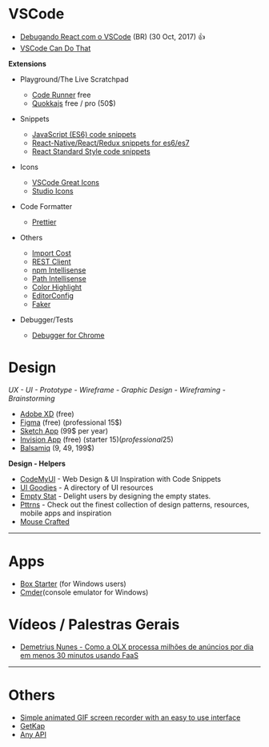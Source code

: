 # VSCode

- [Debugando React com o VSCode](https://medium.com/code-prestige/debugando-react-com-o-vscode-efffc6f08233) (BR) (30 Oct, 2017) :thumbsup:
- [VSCode Can Do That](https://vscodecandothat.com/)

**Extensions**

- Playground/The Live Scratchpad
    - [Code Runner](https://marketplace.visualstudio.com/items?itemName=formulahendry.code-runner) free
    - [Quokkajs](https://quokkajs.com/) free / pro (50$)

- Snippets
    - [JavaScript (ES6) code snippets](https://marketplace.visualstudio.com/items?itemName=xabikos.JavaScriptSnippets)
    - [React-Native/React/Redux snippets for es6/es7](https://marketplace.visualstudio.com/items?itemName=EQuimper.react-native-react-redux)
    - [React Standard Style code snippets](https://marketplace.visualstudio.com/items?itemName=TimonVS.ReactSnippetsStandard)

- Icons
    - [VSCode Great Icons](https://marketplace.visualstudio.com/items?itemName=emmanuelbeziat.vscode-great-icons)
    - [Studio Icons](https://marketplace.visualstudio.com/items?itemName=jtlowe.vscode-icon-theme)

- Code Formatter
    - [Prettier](https://github.com/prettier/prettier-vscode)

- Others
    - [Import Cost](https://marketplace.visualstudio.com/items?itemName=wix.vscode-import-cost)
    - [REST Client](https://marketplace.visualstudio.com/items?itemName=humao.rest-client)
    - [npm Intellisense](https://marketplace.visualstudio.com/items?itemName=christian-kohler.npm-intellisense)
    - [Path Intellisense](https://marketplace.visualstudio.com/items?itemName=christian-kohler.path-intellisense)
    - [Color Highlight](https://marketplace.visualstudio.com/items?itemName=naumovs.color-highlight)
    - [EditorConfig](https://marketplace.visualstudio.com/items?itemName=EditorConfig.EditorConfig)
    - [Faker](https://marketplace.visualstudio.com/items?itemName=deerawan.vscode-faker)

- Debugger/Tests
    - [Debugger for Chrome](https://marketplace.visualstudio.com/items?itemName=msjsdiag.debugger-for-chrome)

# Design

*UX - UI - Prototype - Wireframe - Graphic Design - Wireframing - Brainstorming*

- [Adobe XD](https://www.adobe.com/br/products/xd.html) (free)
- [Figma](https://www.figma.com/features/) (free) (professional 15$)
- [Sketch App](https://www.sketchapp.com/) (99$ per year)
- [Invision App](https://www.invisionapp.com/) (free) (starter 15$) (professional 25$)
- [Balsamiq](https://balsamiq.com/) (9, 49, 199$)

**Design - Helpers**

- [CodeMyUI](https://codemyui.com) - Web Design & UI Inspiration with Code Snippets
- [UI Goodies](http://uigoodies.com) - A directory of UI resources
- [Empty Stat](http://emptystat.es/) - Delight users by designing the empty states.
- [Pttrns](https://pttrns.com/) - Check out the finest collection of design patterns, resources, mobile apps and inspiration
- [Mouse Crafted](https://mousecrafted.com/)

---

# Apps

- [Box Starter](https://boxstarter.org/) (for Windows users)
- [Cmder](http://cmder.net/)(console emulator for Windows)

# Vídeos / Palestras Gerais

- [Demetrius Nunes - Como a OLX processa milhões de anúncios por dia em menos 30 minutos usando FaaS](https://www.youtube.com/watch?v=dSfM1SXoZlI)

---

# Others

- [Simple animated GIF screen recorder with an easy to use interface](https://github.com/phw/peek)
- [GetKap](https://getkap.co/)
- [Any API](https://any-api.com)